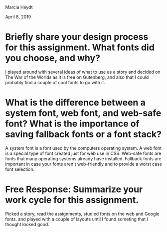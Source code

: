 Marcia Heydt

April 8, 2019

# Briefly share your design process for this assignment. What fonts did you choose, and why?
I played around with several ideas of what to use as a story and decided on The War of the Worlds as it is free on Gutenberg, and also that I could probably find a couple of cool fonts to go with it.

# What is the difference between a system font, web font, and web-safe font? What is the importance of saving fallback fonts or a font stack?
A system font is a font used by the computers operating system.  A web font is a special type of font created just for web use in CSS. Web-safe fonts are fonts that many operating systems already have installed. Fallback fonts are important in case your fonts aren't web-friendly and to provide a worst case font selection.

# Free Response: Summarize your work cycle for this assignment.
Picked a story, read the assignments, studied fonts on the web and Google fonts, and played with a couple of layouts until I found someting that I thought looked good.